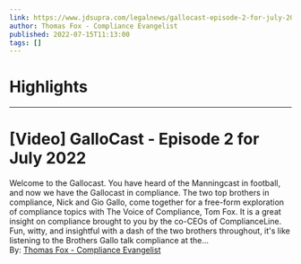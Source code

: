 ```yaml
---
link: https://www.jdsupra.com/legalnews/gallocast-episode-2-for-july-2022-69219/
author: Thomas Fox - Compliance Evangelist
published: 2022-07-15T11:13:00
tags: []
---
```

# Highlights


---
# [Video] GalloCast - Episode 2 for July 2022
Welcome to the Gallocast. You have heard of the Manningcast in football, and now we have the Gallocast in compliance. The two top brothers in compliance, Nick and Gio Gallo, come together for a free-form exploration of compliance topics with The Voice of Compliance, Tom Fox. It is a great insight on compliance brought to you by the co-CEOs of ComplianceLine. Fun, witty, and insightful with a dash of the two brothers throughout, it's like listening to the Brothers Gallo talk compliance at the...  
By: [Thomas Fox - Compliance Evangelist](https://www.jdsupra.com/profile/tomfoxlaw/)